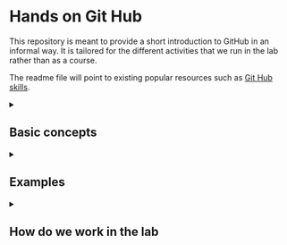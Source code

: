 # Hands on Git Hub

This repository is meant to provide a short introduction to GitHub in an informal way. It is tailored for the different activities that we run in the lab rather than as a course. 

The readme file will point to existing popular resources such as [Git Hub skills](https://github.com/skills).

<details id=2>
<summary><h2>Basic concepts</h2></summary>

(Extracted from [Simplilearn platform](https://www.simplilearn.com/tutorials/git-tutorial))

![What is Git](https://github.com/esgomezm/hands_on_github/raw/main/images/whats_git.png)
![What is GitHub](https://github.com/esgomezm/hands_on_github/raw/main/images/whats_github.png)
</details>

<details id=3>
<summary><h2>Examples</h2></summary>

### Examples of GitHub usage in the lab or in science:
- Collaborative or individual software projects (NanoJ, ZeroCostDL4Mic, BioImage Model Zoo, deepImageJ...)
- Methods (scripts for data analysis, pipelines, software components of a book chapter)
- Webpages
- Paper writting
- Course materials
- Slides if they are programmable (ImJoy slides)

### GitHub is NOT 
- A data storage
</details>

<details id=3>
<summary><h2>How do we work in the lab</h2></summary>

  - **Personal GitHub account**: is unique and the owner of the account is the only one who can manage it. A personal account can have both private and public repositories. In the free version, each personal account can have a personal webpage built on top of GitHub pages. 

  - **GitHub organizations**: Shared accounts where the lab (Henriques' lab) and open-source projects (BioImage.IO, Fiji, ImageJ2) can collaborate across many projects at once, with sophisticated security and administrative features. Teams usually work within organisations as it serves as a container for shared work and gives the work a unique name and brand.

Usually an organisation looks like this:
![GitHub Organisation](https://github.com/esgomezm/hands_on_github/raw/main/images/henriques_lab_organisation.png)

We can always see in the user's profile if they are part of any public organization:
![GitHub user with organisations](https://github.com/esgomezm/hands_on_github/raw/main/images/curtis_profile.png)
</details>

